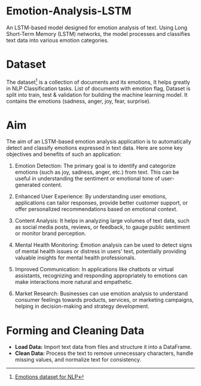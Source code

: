 # Emotion-Analysis-LSTM
An LSTM-based model designed for emotion analysis of text. Using Long Short-Term Memory (LSTM) networks, the model processes and classifies text data into various emotion categories.

# Dataset
The dataset[^1] is a collection of documents and its emotions, It helps greatly in NLP Classification tasks. List of documents with emotion flag, Dataset is split into train, test & validation for building the machine learning model. It contains the emotions (sadness, anger, joy, fear, surprise).

[^1]: [Emotions dataset for NLP](https://www.kaggle.com/datasets/praveengovi/emotions-dataset-for-nlp)

# Aim

The aim of an LSTM-based emotion analysis application is to automatically detect and classify emotions expressed in text data. Here are some key objectives and benefits of such an application:

  1. Emotion Detection: The primary goal is to identify and categorize emotions (such as joy, sadness, anger, etc.) from text. This can be useful in understanding the sentiment or emotional tone of user-generated content.
  
  2. Enhanced User Experience: By understanding user emotions, applications can tailor responses, provide better customer support, or offer personalized recommendations based on emotional context.
  
  3. Content Analysis: It helps in analyzing large volumes of text data, such as social media posts, reviews, or feedback, to gauge public sentiment or monitor brand perception.
  
  4. Mental Health Monitoring: Emotion analysis can be used to detect signs of mental health issues or distress in users' text, potentially providing valuable insights for mental health professionals.
  
  5. Improved Communication: In applications like chatbots or virtual assistants, recognizing and responding appropriately to emotions can make interactions more natural and empathetic.
  
  6. Market Research: Businesses can use emotion analysis to understand consumer feelings towards products, services, or marketing campaigns, helping in decision-making and strategy development.


# Forming and Cleaning Data
- **Load Data:** Import text data from files and structure it into a DataFrame.
- **Clean Data:** Process the text to remove unnecessary characters, handle missing values, and normalize text for consistency.
